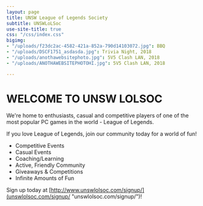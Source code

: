 ```yaml
---
layout: page
title: UNSW League of Legends Society
subtitle: UNSWLoLSoc
use-site-title: true
css: "/css/index.css"
bigimg:
- "/uploads/f23dc2ac-4582-421a-852a-790d14103072.jpg": BBQ
- "/uploads/DSCF1751_asdasda.jpg": Trivia Night, 2018
- "/uploads/anothawebsitephoto.jpg": 5V5 Clash LAN, 2018
- "/uploads/ANOTHAWEBSITEPHOTOHI.jpg": 5V5 Clash LAN, 2018

---
```

# WELCOME TO UNSW LOLSOC

We're home to enthusiasts, casual and competitive players of one of the most popular PC games in the world - League of Legends.

If you love League of Legends, join our community today for a world of fun!

* Competitive Events
* Casual Events
* Coaching/Learning
* Active, Friendly Community
* Giveaways & Competitions
* Infinite Amounts of Fun

Sign up today at [http://www.unswlolsoc.com/signup/](unswlolsoc.com/signup/ "unswlolsoc.com/signup/")!
